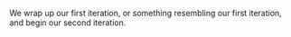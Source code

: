We wrap up our first iteration, or something resembling our first iteration,
and begin our second iteration.

